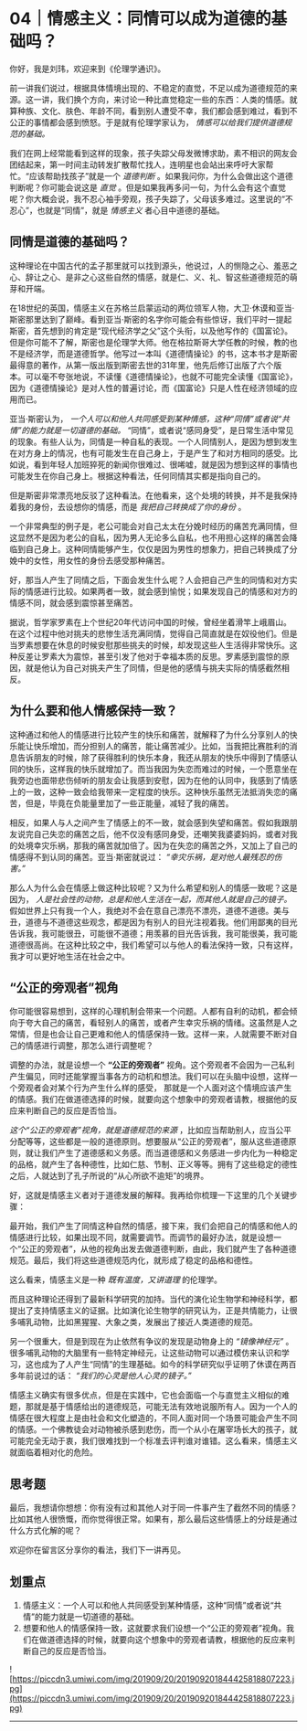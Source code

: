 # 04｜情感主义：同情可以成为道德的基础吗？

你好，我是刘玮，欢迎来到《伦理学通识》。

前一讲我们说过，根据具体情境出现的、不稳定的直觉，不足以成为道德规范的来源。这一讲，我们换个方向，来讨论一种比直觉稳定一些的东西：人类的情感。就算种族、文化、肤色、年龄不同，看到别人遭受不幸，我们都会感到难过，看到不公正的事情都会感到愤怒。于是就有伦理学家认为， *情感可以给我们提供道德规范的基础。*

我们在网上经常能看到这样的现象，孩子失踪父母发微博求助，素不相识的网友会团结起来，第一时间主动转发扩散帮忙找人，连明星也会站出来呼吁大家帮忙。“应该帮助找孩子”就是一个 *道德判断* 。如果我问你，为什么会做出这个道德判断呢？你可能会说这是 *直觉* 。但是如果我再多问一句，为什么会有这个直觉呢？你大概会说，我不忍心袖手旁观，孩子失踪了，父母该多难过。这里说的“不忍心”，也就是“同情”，就是 *情感主义* 者心目中道德的基础。

## 同情是道德的基础吗？

这种理论在中国古代的孟子那里就可以找到源头，他说过，人的恻隐之心、羞恶之心、辞让之心、是非之心这些自然的情感，就是仁、义、礼、智这些道德规范的萌芽和开端。

在18世纪的英国，情感主义在苏格兰启蒙运动的两位领军人物，大卫·休谟和亚当·斯密那里达到了巅峰。看到亚当·斯密的名字你可能会有些惊讶，我们平时一提起斯密，首先想到的肯定是“现代经济学之父”这个头衔，以及他写作的《国富论》。但是你可能不了解，斯密也是伦理学大师。他在格拉斯哥大学任教的时候，教的也不是经济学，而是道德哲学。他写过一本叫《道德情操论》的书，这本书才是斯密最得意的著作，从第一版出版到斯密去世的31年里，他先后修订出版了六个版本。可以毫不夸张地说，不读懂《道德情操论》，也就不可能完全读懂《国富论》，因为《道德情操论》是对人性的普遍讨论，而《国富论》只是人性在经济领域的应用而已。

亚当·斯密认为， *一个人可以和他人共同感受到某种情感，这种“同情”或者说“共情”的能力就是一切道德的基础。* “同情”，或者说“感同身受”，是日常生活中常见的现象。有些人认为，同情是一种自私的表现。一个人同情别人，是因为想到发生在对方身上的情况，也有可能发生在自己身上，于是产生了和对方相同的感受。比如说，看到年轻人加班猝死的新闻你很难过、很唏嘘，就是因为想到这样的事情也可能发生在你自己身上。根据这种看法，任何同情其实都是指向自己的。

但是斯密非常漂亮地反驳了这种看法。在他看来，这个处境的转换，并不是我保持着我的身份，去设想你的情感，而是 *我把自己转换成了你的身份* 。

一个非常典型的例子是，老公可能会对自己太太在分娩时经历的痛苦充满同情，但这显然不是因为老公的自私，因为男人无论多么自私，也不用担心这样的痛苦会降临到自己身上。这种同情能够产生，仅仅是因为男性的想象力，把自己转换成了分娩中的女性，用女性的身份去感受那种痛苦。

好，那当人产生了同情之后，下面会发生什么呢？人会把自己产生的同情和对方实际的情感进行比较。如果两者一致，就会感到愉悦；如果发现自己的情感和对方的情感不同，就会感到震惊甚至痛苦。

据说，哲学家罗素在上个世纪20年代访问中国的时候，曾经坐着滑竿上峨眉山。在这个过程中他对挑夫的悲惨生活充满同情，觉得自己简直就是在奴役他们。但是当罗素想要在休息的时候安慰那些挑夫的时候，却发现这些人生活得非常快乐。这种反差让罗素大为震惊，甚至引发了他对于幸福本质的反思。罗素感到震惊的原因，就是他认为自己对挑夫产生了同情，但是他的感情与挑夫实际的情感截然相反。

## 为什么要和他人情感保持一致？

这种通过和他人的情感进行比较产生的快乐和痛苦，就解释了为什么分享别人的快乐能让快乐增加，而分担别人的痛苦，能让痛苦减少。比如，当我把比赛胜利的消息告诉朋友的时候，除了获得胜利的快乐本身，我还从朋友的快乐中得到了情感认同的快乐，这样我的快乐就增加了。而当我因为失恋而难过的时候，一个愿意坐在我旁边也面带悲伤倾听的朋友会让我感到安慰，因为在他的认同中，我感到了情感上的一致，这种一致会给我带来一定程度的快乐。这种快乐虽然无法抵消失恋的痛苦，但是，毕竟在负能量里加了一些正能量，减轻了我的痛苦。

相反，如果人与人之间产生了情感上的不一致，就会感到失望和痛苦。假如我跟朋友说完自己失恋的痛苦之后，他不仅没有感同身受，还嘲笑我婆婆妈妈，或者对我的处境幸灾乐祸，那我的痛苦就加倍了。因为在失恋的痛苦之外，又加上了自己的情感得不到认同的痛苦。亚当·斯密就说过： *“幸灾乐祸，是对他人最残忍的伤害。”*

那么人为什么会在情感上做这种比较呢？又为什么希望和别人的情感一致呢？这是因为， *人是社会性的动物，总是和他人生活在一起，而其他人就是自己的镜子。* 假如世界上只有我一个人，我绝对不会在意自己漂亮不漂亮，道德不道德。美与丑，道德与不道德这些观念，都是因为有别人的目光注视着我。他们用鄙夷的目光告诉我，我可能很丑，可能很不道德；用羡慕的目光告诉我，我可能很美，我可能道德很高尚。在这种比较之中，我们希望可以与他人的看法保持一致，只有这样，我才可以更好地生活在社会之中。

## “公正的旁观者”视角

你可能很容易想到，这样的心理机制会带来一个问题。人都有自利的动机，都会倾向于夸大自己的痛苦，看轻别人的痛苦，或者产生幸灾乐祸的情绪。这虽然是人之常情，但是也会让自己更难和他人的情感保持一致。这样一来，人就需要不断对自己的情感进行调整，那怎么进行调整呢？

调整的办法，就是设想一个 **“公正的旁观者”** 视角。这个旁观者不会因为一己私利产生偏见，同时还能掌握当事各方的动机和想法。我们可以在头脑中设想，这样一个旁观者会对某个行为产生什么样的感受， 那就是一个人面对这个情境应该产生的情感。我们在做道德选择的时候，就要向这个想象中的旁观者请教，根据他的反应来判断自己的反应是否恰当。

 *这个“公正的旁观者”视角，就是道德规范的来源* ，比如应当帮助别人，应当公平分配等等，这些都是一般的道德原则。想要服从“公正的旁观者”，服从这些道德原则，就让我们产生了道德感和义务感。而当道德感和义务感进一步内化为一种稳定的品格，就产生了各种德性，比如仁慈、节制、正义等等。拥有了这些稳定的德性之后，人就达到了孔子所说的“从心所欲不逾矩”的境界。

好，这就是情感主义者对于道德发展的解释。我再给你梳理一下这里的几个关键步骤：

最开始，我们产生了同情这种自然的情感，接下来，我们会把自己的情感和他人的情感进行比较，如果出现不同，就需要调节。而调节的最好办法，就是设想一个“公正的旁观者”，从他的视角出发去做道德判断，由此，我们就产生了各种道德规范。最后，我们将这些道德规范内化，就形成了稳定的品格和德性。

这么看来，情感主义是一种 *既有温度，又讲道理* 的伦理学。

而且这种理论还得到了最新科学研究的加持。当代的演化论生物学和神经科学，都提出了支持情感主义的证据。比如演化论生物学的研究认为，正是共情能力，让很多哺乳动物，比如黑猩猩、大象之类，发展出了接近人类道德的规范。

另一个很重大，但是到现在为止依然有争议的发现是动物身上的 *“镜像神经元”* 。很多哺乳动物的大脑里有一些特定神经元，让这些动物可以通过模仿来认识和学习，这也成为了人产生“同情”的生理基础。如今的科学研究似乎证明了休谟在两百多年前说过的话： *“我们的心灵是他人心灵的镜子。”*

情感主义确实有很多优点，但是在实践中，它也会面临一个与直觉主义相似的难题，那就是基于情感给出的道德规范，可能无法有效地说服所有人。因为一个人的情感在很大程度上是由社会和文化塑造的，不同人面对同一个场景可能会产生不同的情感。一个佛教徒会对动物被杀感到悲伤，而一个从小在屠宰场长大的孩子，就可能完全无动于衷，我们很难找到一个标准去评判谁对谁错。这么看来，情感主义就面临着相对化的危险。

## 思考题

最后，我想请你想想：你有没有过和其他人对于同一件事产生了截然不同的情感？比如其他人很愤慨，而你觉得很正常。如果有，那么最后这些情感上的分歧是通过什么方式化解的呢？

欢迎你在留言区分享你的看法，我们下一讲再见。

## 划重点

1. 情感主义：一个人可以和他人共同感受到某种情感，这种“同情”或者说“共情”的能力就是一切道德的基础。
2. 想要和他人的情感保持一致，这就要求我们设想一个“公正的旁观者”视角。我们在做道德选择的时候，就要向这个想象中的旁观者请教，根据他的反应来判断自己的反应是否恰当。

![https://piccdn3.umiwi.com/img/201909/20/201909201844425818807223.jpg](https://piccdn3.umiwi.com/img/201909/20/201909201844425818807223.jpg)

---
